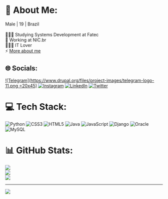 # 💫 About Me:
Male | 19 | Brazil<br><br>👨🏻‍🎓 Studying Systems Development at Fatec<br>💼 Working at NIC.br<br>👨🏻‍💻 IT Lover<br>⚡ [More about me](linktr.ee/not_oliveira)


## 🌐 Socials:
[![Telegram](https://www.drupal.org/files/project-images/telegram-logo-11.png =20x45)](t.me/notOliveira) [![Instagram](https://img.shields.io/badge/Instagram-%23E4405F.svg?logo=Instagram&logoColor=white)](https://instagram.com/notoliveira) [![LinkedIn](https://img.shields.io/badge/LinkedIn-%230077B5.svg?logo=linkedin&logoColor=white)](https://linkedin.com/in/notoliveira) [![Twitter](https://img.shields.io/badge/Twitter-%231DA1F2.svg?logo=Twitter&logoColor=white)](https://twitter.com/notoliveira0) 

# 💻 Tech Stack:
![Python](https://img.shields.io/badge/python-3670A0?style=for-the-badge&logo=python&logoColor=ffdd54) ![CSS3](https://img.shields.io/badge/css3-%231572B6.svg?style=for-the-badge&logo=css3&logoColor=white) ![HTML5](https://img.shields.io/badge/html5-%23E34F26.svg?style=for-the-badge&logo=html5&logoColor=white) ![Java](https://img.shields.io/badge/java-%23ED8B00.svg?style=for-the-badge&logo=java&logoColor=white) ![JavaScript](https://img.shields.io/badge/javascript-%23323330.svg?style=for-the-badge&logo=javascript&logoColor=%23F7DF1E) ![Django](https://img.shields.io/badge/django-%23092E20.svg?style=for-the-badge&logo=django&logoColor=white) ![Oracle](https://img.shields.io/badge/Oracle-F80000?style=for-the-badge&logo=oracle&logoColor=white) ![MySQL](https://img.shields.io/badge/mysql-%2300f.svg?style=for-the-badge&logo=mysql&logoColor=white)
# 📊 GitHub Stats:
![](https://github-readme-stats.vercel.app/api?username=notoliveira&theme=dark&hide_border=false&include_all_commits=true&count_private=false)<br/>
![](https://github-readme-streak-stats.herokuapp.com/?user=notoliveira&theme=dark&hide_border=false)<br/>
![](https://github-readme-stats.vercel.app/api/top-langs/?username=notoliveira&theme=dark&hide_border=false&include_all_commits=true&count_private=false&layout=compact)

---
[![](https://visitcount.itsvg.in/api?id=notoliveira&icon=0&color=6)](https://visitcount.itsvg.in)
